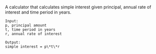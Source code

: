 A calculator that calculates simple interest given principal, annual rate of interest and time period in years.  

```   
Input:  
p, principal amount  
t, time period in years  
r, annual rate of interest  

Output:  
simple interest = p\*t\*r   
``` 
